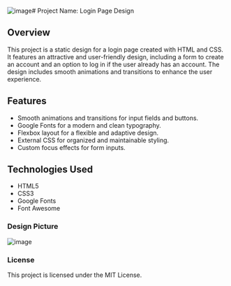 ![image](https://github.com/SlytherSavior/JS-Projects/assets/85357750/d8e4c26d-e445-425e-b867-8e3a93e14c10)# Project Name: Login Page Design

## Overview
This project is a static design for a login page created with HTML and CSS. It features an attractive and user-friendly design, including a form to create an account and an option to log in if the user already has an account. The design includes smooth animations and transitions to enhance the user experience.

## Features
- Smooth animations and transitions for input fields and buttons.
- Google Fonts for a modern and clean typography.
- Flexbox layout for a flexible and adaptive design.
- External CSS for organized and maintainable styling.
- Custom focus effects for form inputs.

## Technologies Used
- HTML5
- CSS3
- Google Fonts
- Font Awesome


### Design Picture
![image](https://github.com/SlytherSavior/JS-Projects/assets/85357750/0399a834-b2fc-4a2f-9f48-381b1a368055)


### License
This project is licensed under the MIT License.





